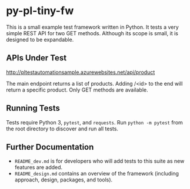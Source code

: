 py-pl-tiny-fw
=============

This is a small example test framework written in Python.
It tests a very simple REST API for two GET methods.
Although its scope is small, it is designed to be expandable.


APIs Under Test
---------------

http://pltestautomationsample.azurewebsites.net/api/product

The main endpoint returns a list of products.
Adding /\<id\> to the end will return a specific product.
Only GET methods are available.


Running Tests
-------------

Tests require Python 3, `pytest`, and `requests`.
Run `python -m pytest` from the root directory to discover and run all tests.


Further Documentation
---------------------

* `README_dev.md` is for developers who will add tests to this suite as new features are added.
* `README_design.md` contains an overview of the framework (including approach, design, packages, and tools).
